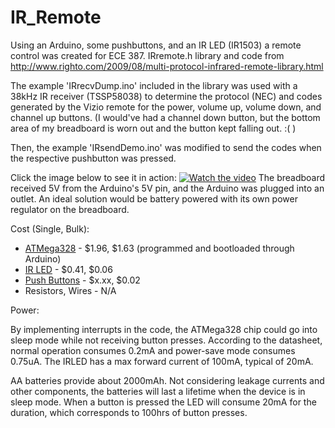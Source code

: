 # IR_Remote
Using an Arduino, some pushbuttons, and an IR LED (IR1503) a remote control was created for ECE 387. 
IRremote.h library and code from http://www.righto.com/2009/08/multi-protocol-infrared-remote-library.html

The example 'IRrecvDump.ino' included in the library was used with a 38kHz IR receiver (TSSP58038) to determine the protocol (NEC) and codes generated by the Vizio remote for the power, volume up, volume down, and channel up buttons.
(I would've had a channel down button, but the bottom area of my breadboard is worn out and the button kept falling out. :( )

Then, the example 'IRsendDemo.ino' was modified to send the codes when the respective pushbutton was pressed. 

Click the image below to see it in action:
[![Watch the video](https://img.youtube.com/vi/-U3yf76YXxw/maxresdefault.jpg)](https://youtu.be/-U3yf76YXxw)
The breadboard received 5V from the Arduino's 5V pin, and the Arduino was plugged into an outlet. An ideal solution would be battery powered with its own power regulator on the breadboard.

Cost (Single, Bulk):
- [ATMega328](https://www.digikey.com/product-detail/en/microchip-technology/ATMEGA328-PU/ATMEGA328-PU-ND/2271026?utm_adgroup=Integrated%20Circuits&slid=&gclid=CjwKCAjwycfkBRAFEiwAnLX5IbYOugaeojOU2ruLwrsiWKXqPkXXbdffJs21pTgB0yrOJuKhwCXKFBoCX1sQAvD_BwE) - $1.96, $1.63 (programmed and bootloaded through Arduino)
- [IR LED](https://www.digikey.com/product-detail/en/everlight-electronics-co-ltd/IR1503/1080-1071-ND/2675562?utm_adgroup=Optoelectronics&slid=&gclid=CjwKCAjwycfkBRAFEiwAnLX5IS7CSjoaYg7-fwJFPfZQKC2Nz7VPsAomxwRiwM927oJL7N877brh-xoCBfQQAvD_BwE) - $0.41, $0.06
- [Push Buttons](https://www.banggood.com/100pcs-Mini-Micro-Momentary-Tactile-Tact-Switch-Push-Button-DIP-P4-Normally-Open-p-917570.html?gmcCountry=US&currency=USD&createTmp=1&utm_source=googleshopping&utm_medium=cpc_bgs&utm_content=frank&utm_campaign=pla-highprofit-us&gclid=CjwKCAjwycfkBRAFEiwAnLX5IflgVWUfjQEboyuEHEkxOV2Ku9MSCvD4XCcltioiRxP4TwzeOErBJxoCQyAQAvD_BwE&cur_warehouse=CN) - $x.xx, $0.02
- Resistors, Wires - N/A

Power:

By implementing interrupts in the code, the ATMega328 chip could go into sleep mode while not receiving button presses. According to the datasheet, normal operation consumes 0.2mA and power-save mode consumes 0.75uA. The IRLED has a max forward current of 100mA, typical of 20mA. 

AA batteries provide about 2000mAh. Not considering leakage currents and other components, the batteries will last a lifetime when the device is in sleep mode. When a button is pressed the LED will consume 20mA for the duration, which corresponds to 100hrs of button presses.
